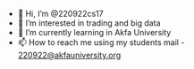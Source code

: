 - 👋 Hi, I’m @220922cs17
- 👀 I’m interested in trading and big data
- 🌱 I’m currently learning in Akfa University
- 📫 How to reach me using my students mail - 220922@akfauniversity.org

<!---
220922cs17/220922cs17 is a ✨ special ✨ repository because its `README.md` (this file) appears on your GitHub profile.
You can click the Preview link to take a look at your changes.
--->
